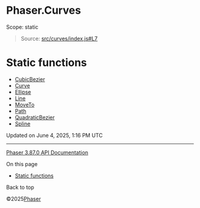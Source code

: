 # Phaser.Curves

Scope:
static

> Source: [src/curves/index.js#L7](https://github.com/phaserjs/phaser/blob/v3.87.0/src/curves/index.js#L7)

# Static functions

* [CubicBezier](../class/curves-cubicbezier.md)
* [Curve](../class/curves-curve.md)
* [Ellipse](../class/curves-ellipse.md)
* [Line](../class/curves-line.md)
* [MoveTo](../class/curves-moveto.md)
* [Path](../class/curves-path.md)
* [QuadraticBezier](../class/curves-quadraticbezier.md)
* [Spline](../class/curves-spline.md)

Updated on June 4, 2025, 1:16 PM UTC

---

[Phaser 3.87.0 API Documentation](../../index.md)

On this page

* [Static functions](#static-functions)

Back to top

©2025[Phaser](https://docs.phaser.io)